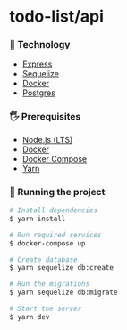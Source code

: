 # todo-list/api

### :rocket: Technology

- [Express](https://expressjs.com/)
- [Sequelize](https://sequelize.org/)
- [Docker](https://www.docker.com/)
- [Postgres](https://www.postgresql.org/)

### 🖐 Prerequisites

- [Node.js (LTS)](https://nodejs.org/)
- [Docker](https://www.docker.com/)
- [Docker Compose](https://docs.docker.com/compose/install/)
- [Yarn](https://classic.yarnpkg.com/lang/en/)

### :notebook: Running the project

```bash
# Install dependencies
$ yarn install

# Run required services
$ docker-compose up

# Create database
$ yarn sequelize db:create

# Run the migrations
$ yarn sequelize db:migrate

# Start the server
$ yarn dev
```
